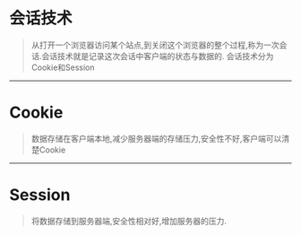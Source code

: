 # 会话技术
> 从打开一个浏览器访问某个站点,到关闭这个浏览器的整个过程,称为一次会话.会话技术就是记录这次会话中客户端的状态与数据的.
> 会话技术分为Cookie和Session
---
# Cookie
> 数据存储在客户端本地,减少服务器端的存储压力,安全性不好,客户端可以清楚Cookie
---
# Session
> 将数据存储到服务器端,安全性相对好,增加服务器的压力.